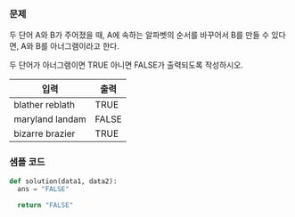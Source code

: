 ### 문제

두 단어 A와 B가 주어졌을 때, A에 속하는 알파벳의 순서를 바꾸어서 B를 만들 수 있다면, A와 B를 아너그램이라고 한다.

두 단어가 아너그램이면 TRUE 아니면 FALSE가 출력되도록 작성하시오.

| 입력            | 출력  |
| --------------- | ----- |
| blather reblath | TRUE  |
| maryland landam | FALSE |
| bizarre brazier | TRUE  |

### 샘플 코드

```python
def solution(data1, data2):
  ans = "FALSE"

  return "FALSE"
```

